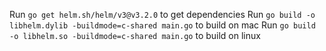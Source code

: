 Run `go get helm.sh/helm/v3@v3.2.0` to get dependencies
Run `go build -o libhelm.dylib -buildmode=c-shared main.go` to build on mac
Run `go build -o libhelm.so -buildmode=c-shared main.go` to build on linux



